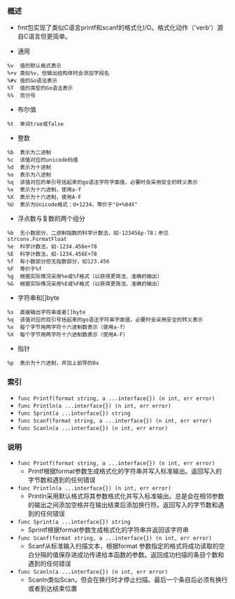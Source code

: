 ### 概述
+ fmt包实现了类似C语言printf和scanf的格式化I/O。格式化动作（'verb'）源自C语言但更简单。

+ 通用
```
%v	值的默认格式表示
%+v	类似%v，但输出结构体时会添加字段名
%#v	值的Go语法表示
%T	值的类型的Go语法表示
%%	百分号
```
+ 布尔值
```
%t	单词true或false
```
+ 整数
```
%b	表示为二进制
%c	该值对应的unicode码值
%d	表示为十进制
%o	表示为八进制
%q	该值对应的单引号括起来的go语法字符字面值，必要时会采用安全的转义表示
%x	表示为十六进制，使用a-f
%X	表示为十六进制，使用A-F
%U	表示为Unicode格式：U+1234，等价于"U+%04X"
```
+ 浮点数与复数的两个组分
```
%b	无小数部分、二进制指数的科学计数法，如-123456p-78；参见strconv.FormatFloat
%e	科学计数法，如-1234.456e+78
%E	科学计数法，如-1234.456E+78
%f	有小数部分但无指数部分，如123.456
%F	等价于%f
%g	根据实际情况采用%e或%f格式（以获得更简洁、准确的输出）
%G	根据实际情况采用%E或%F格式（以获得更简洁、准确的输出）
```
+ 字符串和[]byte
```
%s	直接输出字符串或者[]byte
%q	该值对应的双引号括起来的go语法字符串字面值，必要时会采用安全的转义表示
%x	每个字节用两字符十六进制数表示（使用a-f）
%X	每个字节用两字符十六进制数表示（使用A-F）
```
+ 指针
```
%p	表示为十六进制，并加上前导的0x
```

### 索引

+ `func Printf(format string, a ...interface{}) (n int, err error)`
+ `func Println(a ...interface{}) (n int, err error)`
+ `func Sprint(a ...interface{}) string`
+ `func Scanf(format string, a ...interface{}) (n int, err error)`
+ `func Scanln(a ...interface{}) (n int, err error)`

### 说明

+ `func Printf(format string, a ...interface{}) (n int, err error)`
    + Printf根据format参数生成格式化的字符串并写入标准输出。返回写入的字节数和遇到的任何错误
+ `func Println(a ...interface{}) (n int, err error)`
    + Println采用默认格式将其参数格式化并写入标准输出。总是会在相邻参数的输出之间添加空格并在输出结束后添加换行符。返回写入的字节数和遇到的任何错误
+ `func Sprint(a ...interface{}) string`
    + Sprintf根据format参数生成格式化的字符串并返回该字符串
+ `func Scanf(format string, a ...interface{}) (n int, err error)`
    + Scanf从标准输入扫描文本，根据format 参数指定的格式将成功读取的空白分隔的值保存进成功传递给本函数的参数。返回成功扫描的条目个数和遇到的任何错误
+ `func Scanln(a ...interface{}) (n int, err error)`
    + Scanln类似Scan，但会在换行时才停止扫描。最后一个条目后必须有换行或者到达结束位置